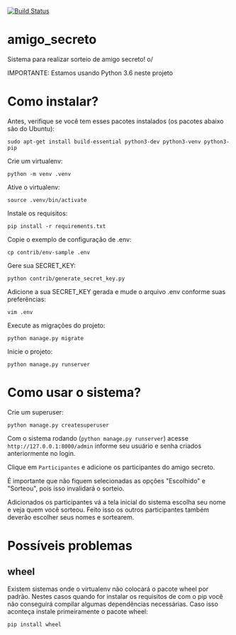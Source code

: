 [![Build Status](https://travis-ci.org/rafaelhenrique/amigo_secreto.svg?branch=master)](https://travis-ci.org/rafaelhenrique/amigo_secreto)

# amigo_secreto
Sistema para realizar sorteio de amigo secreto! o/

IMPORTANTE: Estamos usando Python 3.6 neste projeto

# Como instalar?

Antes, verifique se você tem esses pacotes instalados (os pacotes abaixo são do Ubuntu):

```
sudo apt-get install build-essential python3-dev python3-venv python3-pip
```

Crie um virtualenv:

```
python -m venv .venv
```

Ative o virtualenv:

```
source .venv/bin/activate
```

Instale os requisitos:

```
pip install -r requirements.txt
```

Copie o exemplo de configuração de .env:

```
cp contrib/env-sample .env
```

Gere sua SECRET_KEY:

```
python contrib/generate_secret_key.py
```

Adicione a sua SECRET_KEY gerada e mude o arquivo .env conforme suas preferências:

```
vim .env
```

Execute as migrações do projeto:

```
python manage.py migrate
```

Inicie o projeto:

```
python manage.py runserver
```

# Como usar o sistema?

Crie um superuser:

```
python manage.py createsuperuser
```

Com o sistema rodando (`python manage.py runserver`) acesse `http://127.0.0.1:8000/admin` informe seu usuário e senha criados anteriormente no login.

Clique em `Participantes` e adicione os participantes do amigo secreto.

É importante que não fiquem selecionadas as opções "Escolhido" e "Sorteou", pois isso invalidará o sorteio.

Adicionados os participantes vá a tela inicial do sistema escolha seu nome e veja quem você sorteou. Feito isso os outros participantes também deverão escolher seus nomes e sortearem.

# Possíveis problemas

## wheel

Existem sistemas onde o virtualenv não colocará o pacote wheel por padrão. Nestes casos quando for instalar os requisitos de com o pip você não conseguirá compilar algumas dependências necessárias. Caso isso aconteça instale primeiramente o pacote wheel:

```
pip install wheel
```
